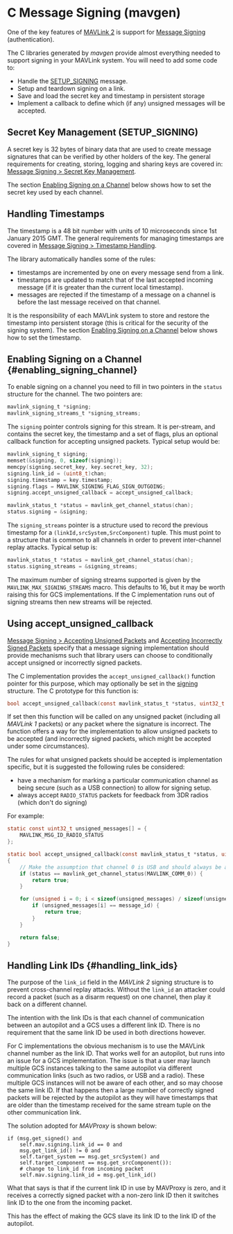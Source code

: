 # C Message Signing (mavgen)

One of the key features of [MAVLink 2](../guide/mavlink_2.md) is support for [Message Signing](../guide/message_signing.md) (authentication).

The C libraries generated by *mavgen* provide almost everything needed to support signing in your MAVLink system. You will need to add some code to:

* Handle the [SETUP_SIGNING](../messages/common.md#SETUP_SIGNING) message.
* Setup and teardown signing on a link.
* Save and load the secret key and timestamp in persistent storage
* Implement a callback to define which (if any) unsigned messages will be accepted.

## Secret Key Management (SETUP_SIGNING)

A secret key is 32 bytes of binary data that are used to create message signatures that can be verified by other holders of the key. The general requirements for creating, storing, logging and sharing keys are covered in: [Message Signing > Secret Key Management](../guide/message_signing.md#secret_key).

The section [Enabling Signing on a Channel](#enabling_signing_channel) below shows how to set the secret key used by each channel.

<!-- 
The [SETUP_SIGNING](../messages/common.md#SETUP_SIGNING) message should generally be used for sharing the secret key, and support for it must be implemented on both sending and receiving systems. Receiving systems must also store the key in secure storage. 

how pass key to system after calculation? i.e. is there a set-key method? 
What this should show is 

- how to generate sha256 from paraphrase
- how to handle received message and store the key (on nuttx and Linux)
-->

## Handling Timestamps

The timestamp is a 48 bit number with units of 10 microseconds since 1st January 2015 GMT. The general requirements for managing timestamps are covered in [Message Signing > Timestamp Handling](../guide/message_signing.md#timestamp).

The library automatically handles some of the rules:

* timestamps are incremented by one on every message send from a link.
* timestamps are updated to match that of the last accepted incoming message (if it is greater than the current local timestamp).
* messages are rejected if the timestamp of a message on a channel is before the last message received on that channel.

It is the responsibility of each MAVLink system to store and restore the timestamp into persistent storage (this is critical for the security of the signing system). The section [Enabling Signing on a Channel](#enabling_signing_channel) below shows how to set the timestamp.

<!-- 
For systems where the time since 1/1/1970 is available (the unix epoch) you can use an offset in seconds of 1420070400.
It is the responsibility of each MAVLink system to store and restore the timestamp into persistent storage (this is critical for the security of the signing system).

* The current timestamp should be stored regularly in persistent storage (suggested at least once a minute)
* The timestamp used on startup should be the maximum of the timestamp implied by the system clock and the stored timestamp
* If the system does not have a RTC mechanism then it should update its timestamp when GPS lock is achieved. The maximum of the timestamp from the GPS and the stored timestamp should be used
* The timestamp should be incremented by one on each message sent on a particular link. This is done for you by the generated headers.
* When a correctly signed message is decoded the timestamp should be replaced by the timestamp of the incoming message if that timestamp is greater than the current timestamp. This is done for you by the generated headers
* The timestamp on incoming signed messages should be checked against the previous timestamp for the incoming `(linkID,srcSystem,SrcComponent)` tuple and the message rejected if it is smaller. This is done for you by generated headers.
* If there is no previous message with the given `(linkID,srcSystem,SrcComponent)` then the timestamp should be accepted if it not more than 6 million (one minute) behind the current timestamp
-->

## Enabling Signing on a Channel {#enabling_signing_channel}

To enable signing on a channel you need to fill in two pointers in the `status` structure for the channel. The two pointers are:

```c
mavlink_signing_t *signing;
mavlink_signing_streams_t *signing_streams;
```

The `signing` pointer controls signing for this stream. It is per-stream, and contains the secret key, the timestamp and a set of flags, plus an optional callback function for accepting unsigned packets. Typical setup would be:

```c
mavlink_signing_t signing;
memset(&signing, 0, sizeof(signing));
memcpy(signing.secret_key, key.secret_key, 32);
signing.link_id = (uint8_t)chan;
signing.timestamp = key.timestamp; 
signing.flags = MAVLINK_SIGNING_FLAG_SIGN_OUTGOING;
signing.accept_unsigned_callback = accept_unsigned_callback;

mavlink_status_t *status = mavlink_get_channel_status(chan);
status.signing = &signing;
```

The `signing_streams` pointer is a structure used to record the previous timestamp for a `(linkId,srcSystem,SrcComponent)` tuple. This must point to a structure that is common to all channels in order to prevent inter-channel replay attacks. Typical setup is:

```c
mavlink_status_t *status = mavlink_get_channel_status(chan);
status.signing_streams = &signing_streams;
```

The maximum number of signing streams supported is given by the `MAVLINK_MAX_SIGNING_STREAMS` macro. This defaults to 16, but it may be worth raising this for GCS implementations. If the C implementation runs out of signing streams then new streams will be rejected.

## Using accept_unsigned_callback

[Message Signing > Accepting Unsigned Packets](../guide/message_signing.md#accepting_unsigned_packets) and [Accepting Incorrectly Signed Packets](../guide/message_signing.md#accepting_incorrectly_signed_packets) specify that a message signing implementation should provide mechanisms such that library users can choose to conditionally accept unsigned or incorrectly signed packets.

The C implementation provides the `accept_unsigned_callback()` function pointer for this purpose, which may optionally be set in the [signing](#enabling_signing_channel) structure. The C prototype for this function is:

```c
bool accept_unsigned_callback(const mavlink_status_t *status, uint32_t msgId);
```

If set then this function will be called on any unsigned packet (including all *MAVLink 1* packets) or any packet where the signature is incorrect. The function offers a way for the implementation to allow unsigned packets to be accepted (and incorrectly signed packets, which might be accepted under some circumstances).

The rules for what unsigned packets should be accepted is implementation specific, but it is suggested the following rules be considered:

* have a mechanism for marking a particular communication channel as being secure (such as a USB connection) to allow for signing setup.
* always accept `RADIO_STATUS` packets for feedback from 3DR radios (which don't do signing)

For example:

```c
static const uint32_t unsigned_messages[] = {
    MAVLINK_MSG_ID_RADIO_STATUS
};

static bool accept_unsigned_callback(const mavlink_status_t *status, uint32_t message_id)
{
    // Make the assumption that channel 0 is USB and should always be accessible
    if (status == mavlink_get_channel_status(MAVLINK_COMM_0)) {
        return true;
    }

    for (unsigned i = 0; i < sizeof(unsigned_messages) / sizeof(unsigned_messages[0]); i++) {
        if (unsigned_messages[i] == message_id) {
            return true;
        }
    }

    return false;
}
```

## Handling Link IDs {#handling_link_ids}

The purpose of the `link_id` field in the *MAVLink 2* signing structure is to prevent cross-channel replay attacks. Without the `link_id` an attacker could record a packet (such as a disarm request) on one channel, then play it back on a different channel.

The intention with the link IDs is that each channel of communication between an autopilot and a GCS uses a different link ID. There is no requirement that the same link ID be used in both directions however.

For C implementations the obvious mechanism is to use the MAVLink channel number as the link ID. That works well for an autopilot, but runs into an issue for a GCS implementation. The issue is that a user may launch multiple GCS instances talking to the same autopilot via different communication links (such as two radios, or USB and a radio). These multiple GCS instances will not be aware of each other, and so may choose the same link ID. If that happens then a large number of correctly signed packets will be rejected by the autopilot as they will have timestamps that are older than the timestamp received for the same stream tuple on the other communication link.

The solution adopted for *MAVProxy* is shown below:

    if (msg.get_signed() and
        self.mav.signing.link_id == 0 and
        msg.get_link_id() != 0 and
        self.target_system == msg.get_srcSystem() and
        self.target_component == msg.get_srcComponent()):
        # change to link_id from incoming packet
        self.mav.signing.link_id = msg.get_link_id()
    

What that says is that if the current link ID in use by MAVProxy is zero, and it receives a correctly signed packet with a non-zero link ID then it switches link ID to the one from the incoming packet.

This has the effect of making the GCS slave its link ID to the link ID of the autopilot.